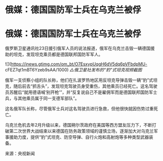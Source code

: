 # 俄媒：德国国防军士兵在乌克兰被俘

# 俄媒：德国国防军士兵在乌克兰被俘

俄罗斯卫星通讯社23日援引俄军人员的说法报道，俄军在乌克兰击毁一辆德国援助的坦克，发现坦克乘员都是德国联邦国防军军人。

![](https://inews.gtimg.com/om_bt/O7EsxypUqgH6dV5dq6pVFbdpMU-
cFEZ7qt1mBT6Yzeb9sAA/1000) _△俄卫星社发布的“豹”式坦克视频截图_

俄军一支侦察小组的队长称，他们在扎波罗热地区用反坦克导弹击毁一辆“豹”式坦克，随后前去“抓舌头”，发现坦克驾驶员身受重伤，其他乘员已经死亡。这名驾驶员苏醒后“就用德语喊‘别开枪’”，并“反复说自己不是雇佣军而是德国联邦国防军士兵，与其他乘员属于同一支德军部队”。

这名俄军队长称，尽管俄军士兵对这名驾驶员进行急救，但他很快就因伤势过重死亡。

乌克兰危机去年2月升级以来，德国朔尔茨政府在美国等西方盟友压力下，不断打破第二次世界大战结束以来德国在防务政策领域的谨慎立场，逐渐加大对乌克兰军事援助力度，提供“豹”式坦克、防空导弹、自行火炮和高射炮等多种类型武器装备。

来源：央视新闻

